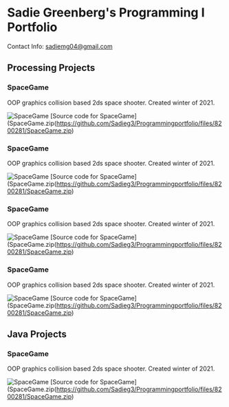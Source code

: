 # Sadie Greenberg's Programming  I  Portfolio
Contact Info: sadiemg04@gmail.com
## Processing Projects

### SpaceGame
OOP graphics collision based 2ds space shooter. Created winter of 2021.

![SpaceGame](https://github.com/Sadieg3/Programmingportfolio/blob/gh-pages/images/SpaceGame.png)
[Source code for SpaceGame](SpaceGame.zip(https://github.com/Sadieg3/Programmingportfolio/files/8200281/SpaceGame.zip)

### SpaceGame
OOP graphics collision based 2ds space shooter. Created winter of 2021.

![SpaceGame](https://github.com/Sadieg3/Programmingportfolio/blob/gh-pages/images/SpaceGame.png)
[Source code for SpaceGame](SpaceGame.zip(https://github.com/Sadieg3/Programmingportfolio/files/8200281/SpaceGame.zip)


### SpaceGame
OOP graphics collision based 2ds space shooter. Created winter of 2021.

![SpaceGame](https://github.com/Sadieg3/Programmingportfolio/blob/gh-pages/images/SpaceGame.png)
[Source code for SpaceGame](SpaceGame.zip(https://github.com/Sadieg3/Programmingportfolio/files/8200281/SpaceGame.zip)

### SpaceGame
OOP graphics collision based 2ds space shooter. Created winter of 2021.

![SpaceGame](https://github.com/Sadieg3/Programmingportfolio/blob/gh-pages/images/SpaceGame.png)
[Source code for SpaceGame](SpaceGame.zip(https://github.com/Sadieg3/Programmingportfolio/files/8200281/SpaceGame.zip)



## Java Projects

### SpaceGame
OOP graphics collision based 2ds space shooter. Created winter of 2021.

![SpaceGame](https://github.com/Sadieg3/Programmingportfolio/blob/gh-pages/images/SpaceGame.png)
[Source code for SpaceGame](SpaceGame.zip(https://github.com/Sadieg3/Programmingportfolio/files/8200281/SpaceGame.zip)

